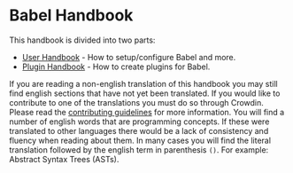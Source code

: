 # Babel Handbook

This handbook is divided into two parts:

- [User Handbook](user-handbook.md) - How to setup/configure Babel and more.
- [Plugin Handbook](plugin-handbook.md) - How to create plugins for Babel.

If you are reading a non-english translation of this handbook you may still find
english sections that have not yet been translated. If you would like to
contribute to one of the translations you must do so through Crowdin. Please
read the [contributing guidelines](/CONTRIBUTING.md) for more information. You
will find a number of english words that are programming concepts. If these were
translated to other languages there would be a lack of consistency and fluency
when reading about them. In many cases you will find the literal translation
followed by the english term in parenthesis `()`. For example: Abstract Syntax
Trees (ASTs).
